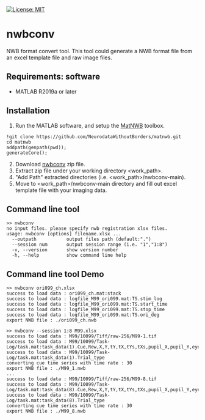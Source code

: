 [![License: MIT](https://img.shields.io/badge/License-MIT-success.svg)](https://opensource.org/licenses/MIT)
# nwbconv
 NWB format convert tool.
 This tool could generate a NWB format file from an excel template file and raw image files.
 
## Requirements: software
* MATLAB R2019a or later

## Installation
1. Run the MATLAB software, and setup the [MatNWB](https://github.com/NeurodataWithoutBorders/matnwb) toolbox. 
~~~
!git clone https://github.com/NeurodataWithoutBorders/matnwb.git
cd matnwb
addpath(genpath(pwd));
generateCore();
~~~
2. Download [nwbconv](https://github.com/takuto-okuno-riken/nwbconv/archive/refs/heads/main.zip) zip file.
3. Extract zip file under your working directory <work_path>.
4. "Add Path" extracted directories (i.e. <work_path>/nwbconv-main).
5. Move to <work_path>/nwbconv-main directory and fill out excel template file with your imaging data.

## Command line tool
~~~
>> nwbconv
no input files. please specify nwb registration xlsx files.
usage: nwbconv [options] filename.xlsx ...
  --outpath           output files path (default:".")
  --session num       output session range (i.e. "1","1:8")
  -v, --version       show version number
  -h, --help          show command line help
~~~

## Command line tool Demo
~~~
>> nwbconv ori099_ch.xlsx
success to load data : ori099_ch.mat:stack
success to load data : logfile_M99_ori099.mat:TS.stim_log
success to load data : logfile_M99_ori099.mat:TS.start_time
success to load data : logfile_M99_ori099.mat:TS.stop_time
success to load data : logfile_M99_ori099.mat:TS.ori_deg
export NWB file : ./ori099_ch.nwb
~~~

~~~
>> nwbconv --session 1:8 M99.xlsx
success to load data : M99/10099/Tiff/raw-256/M99-1.tif
success to load data : M99/10099/Task-Log/task.mat:task_data(1).Cue,Rew,X,Y,tY,tX,tYs,tXs,pupil_X,pupil_Y,eyelid_X,eyelid_Y,lick,ccdA,ccdB
success to load data : M99/10099/Task-Log/task.mat:task_data(1).Trial_type
converting cue time series with time rate : 30
export NWB file : ./M99_1.nwb
...
success to load data : M99/10099/Tiff/raw-256/M99-8.tif
success to load data : M99/10099/Task-Log/task.mat:task_data(8).Cue,Rew,X,Y,tY,tX,tYs,tXs,pupil_X,pupil_Y,eyelid_X,eyelid_Y,lick,ccdA,ccdB
success to load data : M99/10099/Task-Log/task.mat:task_data(8).Trial_type
converting cue time series with time rate : 30
export NWB file : ./M99_8.nwb
~~~

  

